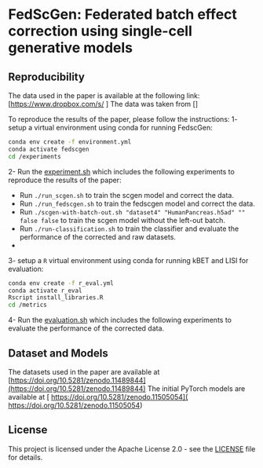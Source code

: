 # FedScGen: Federated batch effect correction using single-cell generative models

## Reproducibility
The data used in the paper is available at the following link: [https://www.dropbox.com/s/ ]
The data was taken from []

To reproduce the results of the paper, please follow the instructions:
1- setup a virtual environment using conda for running FedscGen:
```bash
conda env create -f environment.yml
conda activate fedscgen
cd /experiments
```
2- Run the [experiment.sh](/experiments/experiment.sh) which includes the following experiments to reproduce the results of the paper:
- Run `./run_scgen.sh` to train the scgen model and correct the data.
- Run `./run_fedscgen.sh` to train the fedscgen model and correct the data.
- Run `./scgen-with-batch-out.sh "dataset4" "HumanPancreas.h5ad" "" false false` to train the scgen model without the left-out  batch.
- Run `./run-classification.sh` to train the classifier and evaluate the performance of the corrected and raw datasets.
- 

3- setup a `R` virtual environment using conda for running kBET and LISI for evaluation:
```bash
conda env create -f r_eval.yml
conda activate r_eval
Rscript install_libraries.R
cd /metrics
```
 4- Run the [evaluation.sh](/metrics/evaluation.sh) which includes the following experiments to evaluate the performance of the corrected data.


## Dataset and Models
The datasets used in the paper are available at [https://doi.org/10.5281/zenodo.11489844](https://doi.org/10.5281/zenodo.11489844)
The initial PyTorch models are available at [ https://doi.org/10.5281/zenodo.11505054]( https://doi.org/10.5281/zenodo.11505054)

## License
This project is licensed under the Apache License 2.0 - see the [LICENSE](LICENSE) file for details.
